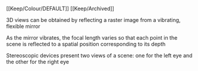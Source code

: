 [[Keep/Colour/DEFAULT]] [[Keep/Archived]] 

3D views can be obtained by reflecting a raster image from a
vibrating, flexible mirror

As the mirror vibrates, the focal length varies so that each point in
the scene is reflected to a spatial position corresponding to its depth

Stereoscopic devices present two views of a scene: one for the left
eye and the other for the right eye

